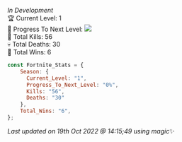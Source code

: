 
  *In Development*<br>
  🏆 Current Level: 1<br>
  🎉 Progress To Next Level: ![](https://geps.dev/progress/0)<br>
  🎯 Total Kills: 56<br>
  💀 Total Deaths: 30<br>
  👑 Total Wins: 6<br>
```js
const Fortnite_Stats = {
    Season: {    
      Current_Level: "1",
      Progress_To_Next_Level: "0%",
      Kills: "56",
      Deaths: "30"
    },
    Total_Wins: "6",
}; 
```

<!-- Last updated on Wed Oct 19 2022 14:15:49 GMT+0000 (Coordinated Universal Time) ;-;-->
<i>Last updated on 19th Oct 2022 @ 14:15;49 using magic</i>✨